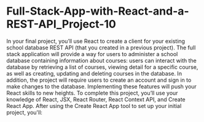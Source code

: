 # Full-Stack-App-with-React-and-a-REST-API_Project-10
In your final project, you’ll use React to create a client for your existing school database REST API (that you created in a previous project). The full stack application will provide a way for users to administer a school database containing information about courses: users can interact with the database by retrieving a list of courses, viewing detail for a specific course, as well as creating, updating and deleting courses in the database.  In addition, the project will require users to create an account and sign in to make changes to the database. Implementing these features will push your React skills to new heights.  To complete this project, you’ll use your knowledge of React, JSX, React Router, React Context API, and Create React App.  After using the Create React App tool to set up your initial project, you'll:
